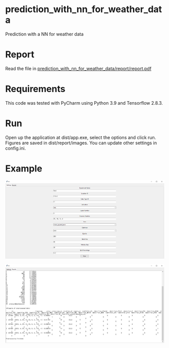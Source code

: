 # prediction_with_nn_for_weather_data
Prediction with a NN for weather data


# Report 
Read the file in [prediction_with_nn_for_weather_data/report/report.pdf](https://github.com/foxelas/prediction_with_nn_for_weather_data/blob/main/report/report.pdf)


# Requirements 
This code was tested with PyCharm using Python 3.9 and Tensorflow 2.8.3.


# Run
Open up the application at dist/app.exe, select the options and click run. Figures are saved in dist/report/images. You can update other settings in config.ini. 

# Example 
![image](dist/app1.png)

![image](dist/app2.png)
